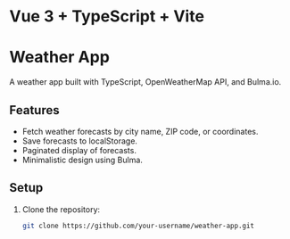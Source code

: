 # Vue 3 + TypeScript + Vite
# Weather App

A weather app built with TypeScript, OpenWeatherMap API, and Bulma.io.

## Features
- Fetch weather forecasts by city name, ZIP code, or coordinates.
- Save forecasts to localStorage.
- Paginated display of forecasts.
- Minimalistic design using Bulma.

## Setup
1. Clone the repository:
   ```bash
   git clone https://github.com/your-username/weather-app.git
